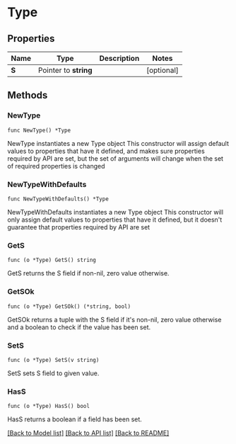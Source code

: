 # Type

## Properties

Name | Type | Description | Notes
------------ | ------------- | ------------- | -------------
**S** | Pointer to **string** |  | [optional] 

## Methods

### NewType

`func NewType() *Type`

NewType instantiates a new Type object
This constructor will assign default values to properties that have it defined,
and makes sure properties required by API are set, but the set of arguments
will change when the set of required properties is changed

### NewTypeWithDefaults

`func NewTypeWithDefaults() *Type`

NewTypeWithDefaults instantiates a new Type object
This constructor will only assign default values to properties that have it defined,
but it doesn't guarantee that properties required by API are set

### GetS

`func (o *Type) GetS() string`

GetS returns the S field if non-nil, zero value otherwise.

### GetSOk

`func (o *Type) GetSOk() (*string, bool)`

GetSOk returns a tuple with the S field if it's non-nil, zero value otherwise
and a boolean to check if the value has been set.

### SetS

`func (o *Type) SetS(v string)`

SetS sets S field to given value.

### HasS

`func (o *Type) HasS() bool`

HasS returns a boolean if a field has been set.


[[Back to Model list]](../README.md#documentation-for-models) [[Back to API list]](../README.md#documentation-for-api-endpoints) [[Back to README]](../README.md)


